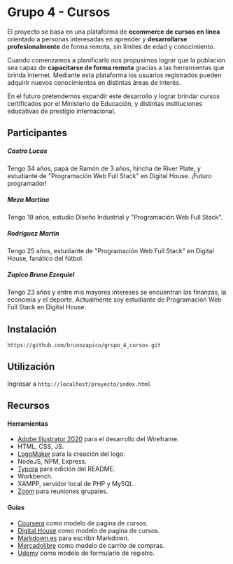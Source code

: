 # Grupo 4 - Cursos

  El proyecto se basa en una plataforma de  **ecommerce de cursos en línea** orientado a personas interesadas en aprender y **desarrollarse profesionalmente** de forma remota, sin límites de edad y conocimiento.

  Cuando comenzamos a planificarlo nos propusimos lograr que la población sea capaz de **capacitarse de forma remota** gracias a las herramientas que brinda internet. Mediante esta plataforma los usuarios registrados pueden adquirir nuevos conocimientos en distintas áreas de interés.

  En el futuro pretendemos expandir este desarrollo y lograr brindar cursos certificados por el Ministerio de Educación, y distintas instituciones educativas de prestigio internacional.



## Participantes

##### Castro Lucas
Tengo 34 años, papá de Ramón de 3 años, hincha de River Plate, y estudiante de "Programación Web Full Stack" en Digital House. ¡Futuro programador!

##### Meza Martina
Tengo 19 años, estudio Diseño Industrial y "Programación Web Full Stack".

##### Rodríguez Martin
Tengo 25 años, estudiante de "Programación Web Full Stack" en Digital House, fanático del fútbol.

##### Zapico Bruno Ezequiel
Tengo 23 años y entre mis mayores intereses se encuentran las finanzas, la economía y el deporte. Actualmente soy estudiante de Programación Web Full Stack en Digital House.



## Instalación

```https://github.com/brunozapico/grupo_4_cursos.git```



## Utilización

Ingresar a ```http://localhost/proyecto/index.html``` 



## Recursos

#### Herramientas

- [Adobe Illustrator 2020](https://www.adobe.com/la/) para el desarrollo del Wireframe.
- HTML, CSS, JS.
- [LogoMaker](https://logomaker.thehoth.com/) para la creación del logo.
- NodeJS, NPM, Express.
- [Typora](https://typora.io/) para edición del README.
- Workbench.
- XAMPP, servidor local de PHP y MySQL.
- [Zoom](https://zoom.us/) para reuniones grupales.

#### Guías

- [Coursera](https://www.coursera.org/) como modelo de pagina de cursos.
- [Digital House](https://www.digitalhouse.com/ar) como modelo de pagina de cursos.
- [Markdown.es](https://www.markdown.es/) para escribir Markdown.
- [Mercadolibre](https://www.mercadolibre.com.ar/) como modelo de carrito de compras.
- [Udemy](https://www.udemy.com/es/) como modelo de formulario de registro.